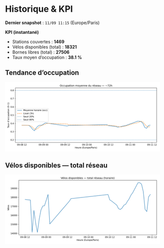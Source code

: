 # Historique & KPI

**Dernier snapshot** : `11/09 11:15` (Europe/Paris)

**KPI (instantané)**

- Stations couvertes : **1469**
- Vélos disponibles (total) : **18321**
- Bornes libres (total) : **27506**
- Taux moyen d’occupation : **38.1 %**

## Tendance d’occupation

![Mean occupancy](assets/figs/occupancy_last72h.png)

## Vélos disponibles — total réseau

![Bikes total](assets/figs/bikes_total_last72h.png)
